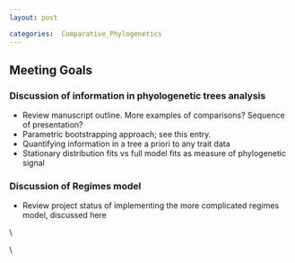 ```yaml
---
layout: post

categories:  Comparative_Phylogenetics
---
```






 





Meeting Goals
-------------

### Discussion of information in phyologenetic trees analysis

-   Review manuscript outline. More examples of comparisons? Sequence of
    presentation?
-   Parametric bootstrapping approach; see this entry.
-   Quantifying information in a tree a priori to any trait data
-   Stationary distribution fits vs full model fits as measure of
    phylogenetic signal

### Discussion of Regimes model

-   Review project status of implementing the more complicated regimes
    model, discussed here

\

\

